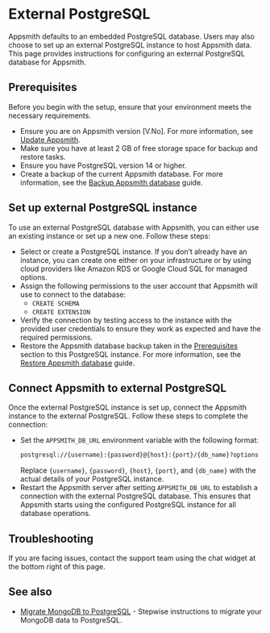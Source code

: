# External PostgreSQL

Appsmith defaults to an embedded PostgreSQL database. Users may also choose to set up an external PostgreSQL instance to host Appsmith data. This page provides instructions for configuring an external PostgreSQL database for Appsmith.

## Prerequisites

Before you begin with the setup, ensure that your environment meets the necessary requirements.

- Ensure you are on Appsmith version [V.No]. For more information, see [Update Appsmith](/getting-started/setup/instance-management/update-appsmith).
- Make sure you have at least 2 GB of free storage space for backup and restore tasks.
- Ensure you have PostgreSQL version 14 or higher. 
- Create a backup of the current Appsmith database. For more information, see the [Backup Appsmith database](/getting-started/setup/instance-management/appsmithctl#backup-database) guide.

## Set up external PostgreSQL instance

To use an external PostgreSQL database with Appsmith, you can either use an existing instance or set up a new one. Follow these steps:

- Select or create a PostgreSQL instance. If you don’t already have an instance, you can create one either on your infrastructure or by using cloud providers like Amazon RDS or Google Cloud SQL for managed options.
- Assign the following permissions to the user account that Appsmith will use to connect to the database:
  - `CREATE SCHEMA`
  - `CREATE EXTENSION`
- Verify the connection by testing access to the instance with the provided user credentials to ensure they work as expected and have the required permissions.
- Restore the Appsmith database backup taken in the [Prerequisites](#prerequisites) section to this PostgreSQL instance. For more information, see the [Restore Appsmith database](/getting-started/setup/instance-management/appsmithctl#restore-database) guide.

## Connect Appsmith to external PostgreSQL

Once the external PostgreSQL instance is set up, connect the Appsmith instance to the external PostgreSQL. Follow these steps to complete the connection:

- Set the `APPSMITH_DB_URL` environment variable with the following format:
  ```bash
  postgresql://{username}:{password}@{host}:{port}/{db_name}?options
  ```
  Replace `{username}`, `{password}`, `{host}`, `{port}`, and `{db_name}` with the actual details of your PostgreSQL instance.
- Restart the Appsmith server after setting `APPSMITH_DB_URL` to establish a connection with the external PostgreSQL database. This ensures that Appsmith starts using the configured PostgreSQL instance for all database operations.

## Troubleshooting

If you are facing issues, contact the support team using the chat widget at the bottom right of this page.

## See also
* [Migrate MongoDB to PostgreSQL](/getting-started/setup/instance-configuration/appsmith-databases/migrate-mongodb-postgresql) - Stepwise instructions to migrate your MongoDB data to PostgreSQL.

